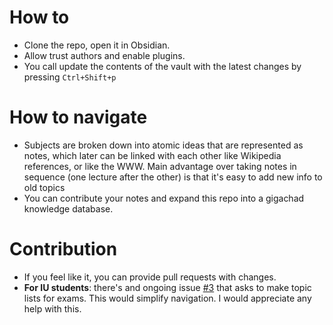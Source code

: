 # How to
- Clone the repo, open it in Obsidian.
- Allow trust authors and enable plugins.
- You call update the contents of the vault with the latest changes by pressing `Ctrl+Shift+p`
# How to navigate
- Subjects are broken down into atomic ideas that are represented as notes, which later can be linked with each other like Wikipedia references, or like the WWW. Main advantage over taking notes in sequence (one lecture after the other) is that it's easy to add new info to old topics
- You can contribute your notes and expand this repo into a gigachad knowledge database.
# Contribution
- If you feel like it, you can provide pull requests with changes.
- **For IU students**: there's and ongoing issue [#3](https://github.com/da-the-dev/obsidian-notes/issues/3) that asks to make topic lists for exams. This would simplify navigation. I would appreciate any help with this.

